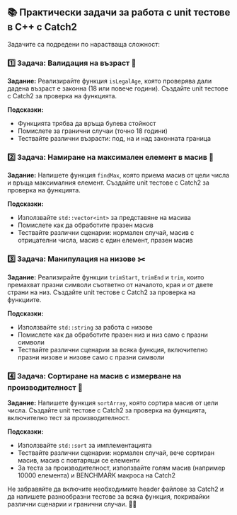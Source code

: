 ## 📚 Практически задачи за работа с unit тестове в C++ с Catch2

Задачите са подредени по нарастваща сложност:

### 1️⃣ Задача: Валидация на възраст 🔞

**Задание:**
Реализирайте функция `isLegalAge`, която проверява дали дадена възраст е законна (18 или повече години). Създайте unit тестове с Catch2 за проверка на функцията.

**Подсказки:**

- Функцията трябва да връща булева стойност
- Помислете за гранични случаи (точно 18 години)
- Тествайте различни възрасти: под, на и над законната граница


### 2️⃣ Задача: Намиране на максимален елемент в масив 🔢

**Задание:**
Напишете функция `findMax`, която приема масив от цели числа и връща максималния елемент. Създайте unit тестове с Catch2 за проверка на функцията.

**Подсказки:**

- Използвайте `std::vector<int>` за представяне на масива
- Помислете как да обработите празен масив
- Тествайте различни сценарии: нормален случай, масив с отрицателни числа, масив с един елемент, празен масив


### 3️⃣ Задача: Манипулация на низове ✂️

**Задание:**
Реализирайте функции `trimStart`, `trimEnd` и `trim`, които премахват празни символи съответно от началото, края и от двете страни на низ. Създайте unit тестове с Catch2 за проверка на функциите.

**Подсказки:**

- Използвайте `std::string` за работа с низове
- Помислете как да обработите празен низ и низ само с празни символи
- Тествайте различни сценарии за всяка функция, включително празни низове и низове само с празни символи


### 4️⃣ Задача: Сортиране на масив с измерване на производителност 🚀

**Задание:**
Напишете функция `sortArray`, която сортира масив от цели числа. Създайте unit тестове с Catch2 за проверка на функцията, включително тест за производителност.

**Подсказки:**

- Използвайте `std::sort` за имплементацията
- Тествайте различни сценарии: нормален случай, вече сортиран масив, масив с повтарящи се елементи
- За теста за производителност, използвайте голям масив (например 10000 елемента) и BENCHMARK макроса на Catch2

Не забравяйте да включите необходимите header файлове за Catch2 и да напишете разнообразни тестове за всяка функция, покривайки различни сценарии и гранични случаи. 🧪✅